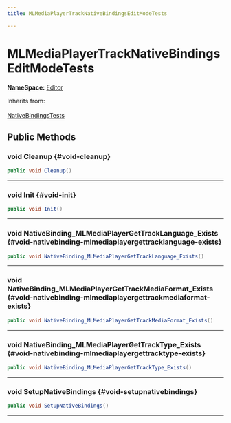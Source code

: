 ```yaml
---
title: MLMediaPlayerTrackNativeBindingsEditModeTests

---
```


# MLMediaPlayerTrackNativeBindingsEditModeTests



**NameSpace:** 
[Editor](/unity-api/api/Tests.Editor/Tests.Editor.md) 





Inherits from: <br></br>[NativeBindingsTests](/unity-api/api/Classes/NativeBindingsTests.md)




## Public Methods

### void Cleanup {#void-cleanup}

```csharp
public void Cleanup()
```






-----------

### void Init {#void-init}

```csharp
public void Init()
```






-----------

### void NativeBinding_MLMediaPlayerGetTrackLanguage_Exists {#void-nativebinding-mlmediaplayergettracklanguage-exists}

```csharp
public void NativeBinding_MLMediaPlayerGetTrackLanguage_Exists()
```






-----------

### void NativeBinding_MLMediaPlayerGetTrackMediaFormat_Exists {#void-nativebinding-mlmediaplayergettrackmediaformat-exists}

```csharp
public void NativeBinding_MLMediaPlayerGetTrackMediaFormat_Exists()
```






-----------

### void NativeBinding_MLMediaPlayerGetTrackType_Exists {#void-nativebinding-mlmediaplayergettracktype-exists}

```csharp
public void NativeBinding_MLMediaPlayerGetTrackType_Exists()
```






-----------

### void SetupNativeBindings {#void-setupnativebindings}

```csharp
public void SetupNativeBindings()
```






-----------


